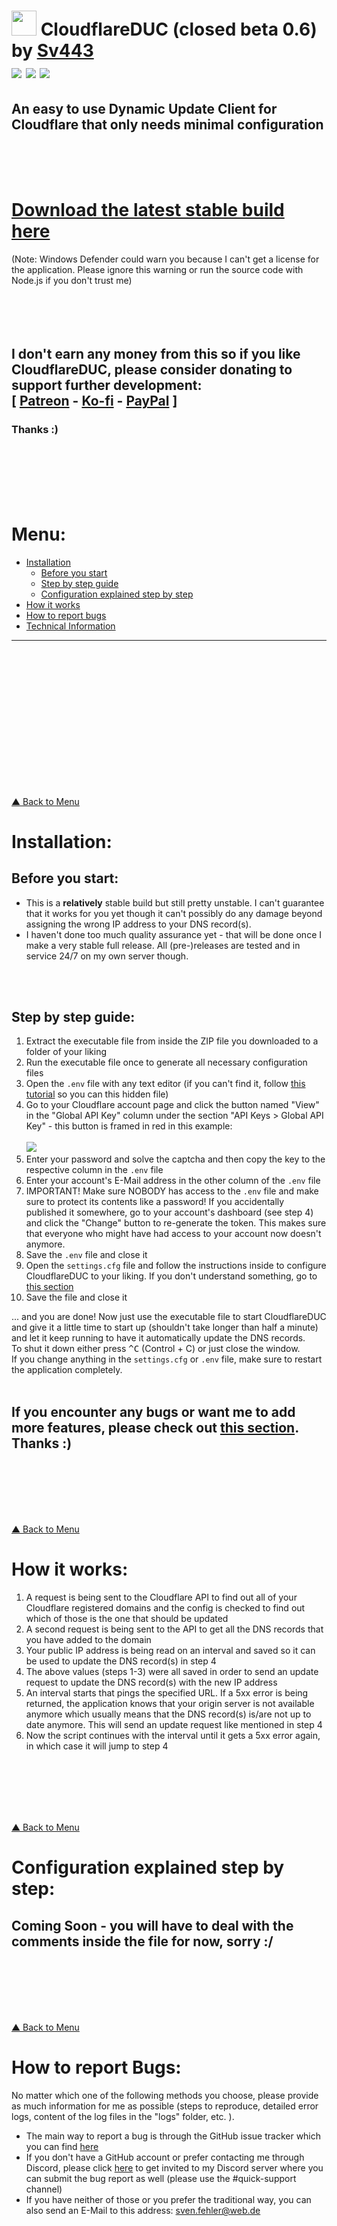 # <img src="https://sv443.net/cdn/cfduc/icon_100x100.png" style="width: 40px; height: 40px;"> CloudflareDUC (closed beta 0.6) by [Sv443](https://sv443.net/) <br> [![](https://img.shields.io/github/license/Sv443/CloudflareDUC.svg)](https://sv443.net/LICENSE) [![](https://img.shields.io/github/issues/Sv443/CloudflareDUC.svg)](https://github.com/Sv443/CloudflareDUC/issues/new) [![](https://img.shields.io/github/stars/Sv443/CloudflareDUC.svg)](https://github.com/Sv443/CloudflareDUC/stargazers)
## An easy to use Dynamic Update Client for Cloudflare that only needs minimal configuration

<br><br><br>

# [Download the latest stable build here](https://github.com/Sv443/CloudflareDUC/blob/master/stable/CloudflareDUC%20(v0.2_alpha).zip?raw=true)
(Note: Windows Defender could warn you because I can't get a license for the application. Please ignore this warning or run the source code with Node.js if you don't trust me)
<br><br><br><br><br>


## I don't earn any money from this so if you like CloudflareDUC, please consider donating to support further development:<br>[ [Patreon](https://www.patreon.com/bePatron?u=19140397) - [Ko-fi](https://ko-fi.com/Sv443_) - [PayPal](https://paypal.me/SvenFehler) ]
### Thanks :)





<br><br><br><br><br>







# Menu:

- [Installation](#installation)
    - [Before you start](#before-you-start)
    - [Step by step guide](#step-by-step-guide)
    - [Configuration explained step by step](#configuration-explained-step-by-step)
- [How it works](#how-it-works)
- [How to report bugs](#how-to-report-bugs)
- [Technical Information](./src/Technical%20Information.md)

---

<br><br><br><br><br><br><br><br><br><br><br><br><br>

[▲ Back to Menu](#menu)
# Installation:

## Before you start:
- This is a **relatively** stable build but still pretty unstable. I can't guarantee that it works for you yet though it can't possibly do any damage beyond assigning the wrong IP address to your DNS record(s).
- I haven't done too much quality assurance yet - that will be done once I make a very stable full release. All (pre-)releases are tested and in service 24/7 on my own server though.


<br><br>

## Step by step guide:
1. Extract the executable file from inside the ZIP file you downloaded to a folder of your liking
2. Run the executable file once to generate all necessary configuration files
3. Open the `.env` file with any text editor (if you can't find it, follow [this tutorial](https://kb.wisc.edu/page.php?id=27479) so you can this hidden file)
4. Go to your Cloudflare account page and click the button named "View" in the "Global API Key" column under the section "API Keys > Global API Key" - this button is framed in red in this example:<br><br>
![](https://sv443.net/cdn/cfduc/apikeys.png)<br>
5. Enter your password and solve the captcha and then copy the key to the respective column in the `.env` file
6. Enter your account's E-Mail address in the other column of the `.env` file
7. IMPORTANT! Make sure NOBODY has access to the `.env` file and make sure to protect its contents like a password! If you accidentally published it somewhere, go to your account's dashboard (see step 4) and click the "Change" button to re-generate the token. This makes sure that everyone who might have had access to your account now doesn't anymore.
8. Save the `.env` file and close it
9. Open the `settings.cfg` file and follow the instructions inside to configure CloudflareDUC to your liking. If you don't understand something, go to [this section](#configuration-explained-step-by-step)
10. Save the file and close it  
  
... and you are done! Now just use the executable file to start CloudflareDUC and give it a little time to start up (shouldn't take longer than half a minute) and let it keep running to have it automatically update the DNS records.  
To shut it down either press <kbd>^C</kbd> (Control + C) or just close the window.  
If you change anything in the `settings.cfg` or `.env` file, make sure to restart the application completely.  
<br>
## If you encounter any bugs or want me to add more features, please check out [this section](#how-to-report-bugs). Thanks :)

<br><br><br><br><br>

[▲ Back to Menu](#menu)
# How it works:

1. A request is being sent to the Cloudflare API to find out all of your Cloudflare registered domains and the config is checked to find out which of those is the one that should be updated
2. A second request is being sent to the API to get all the DNS records that you have added to the domain
3. Your public IP address is being read on an interval and saved so it can be used to update the DNS record(s) in step 4
4. The above values (steps 1-3) were all saved in order to send an update request to update the DNS record(s) with the new IP address
5. An interval starts that pings the specified URL. If a 5xx error is being returned, the application knows that your origin server is not available anymore which usually means that the DNS record(s) is/are not up to date anymore. This will send an update request like mentioned in step 4
6. Now the script continues with the interval until it gets a 5xx error again, in which case it will jump to step 4




<br><br><br><br><br>

[▲ Back to Menu](#menu)
# Configuration explained step by step:
## Coming Soon - you will have to deal with the comments inside the file for now, sorry :/


<br><br><br><br><br>

[▲ Back to Menu](#menu)
# How to report Bugs:

No matter which one of the following methods you choose, please provide as much information for me as possible (steps to reproduce, detailed error logs, content of the log files in the "logs" folder, etc. ).
- The main way to report a bug is through the GitHub issue tracker which you can find [here](https://github.com/Sv443/CloudflareDUC/issues/new)
- If you don't have a GitHub account or prefer contacting me through Discord, please click [here](https://discord.gg/aBH4uRG) to get invited to my Discord server where you can submit the bug report as well (please use the #quick-support channel)
- If you have neither of those or you prefer the traditional way, you can also send an E-Mail to this address: [sven.fehler@web.de](mailto:sven.fehler@web.de)